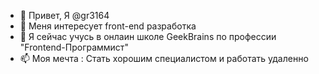 - 👋 Привет, Я @gr3164
- 👀 Меня интересует front-end разработка  
- 🌱 Я сейчас учусь в онлаин школе GeekBrains по профессии "Frontend-Программист"
- 📫 Моя мечта : Стать хорошим специалистом и работать удаленно

<!---
gr3164/gr3164 is a ✨ special ✨ repository because its `README.md` (this file) appears on your GitHub profile.
You can click the Preview link to take a look at your changes.
--->
